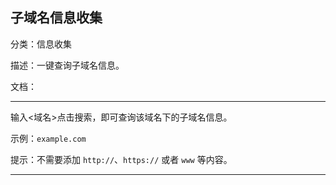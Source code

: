 ## 子域名信息收集

分类：信息收集

描述：一键查询子域名信息。

文档：

---

输入<域名>点击搜索，即可查询该域名下的子域名信息。

示例：`example.com`

提示：不需要添加 `http://`、`https://` 或者 `www` 等内容。

---